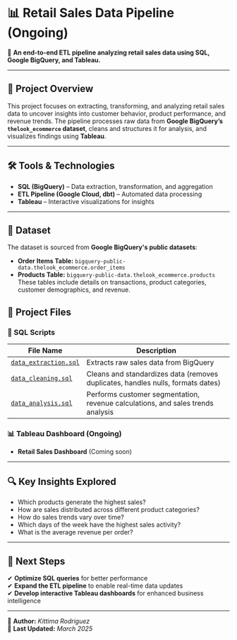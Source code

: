 # 📊 Retail Sales Data Pipeline (Ongoing)

🚀 **An end-to-end ETL pipeline analyzing retail sales data using SQL, Google BigQuery, and Tableau.**

---

## 📌 Project Overview
This project focuses on extracting, transforming, and analyzing retail sales data to uncover insights into customer behavior, product performance, and revenue trends. The pipeline processes raw data from **Google BigQuery’s `thelook_ecommerce` dataset**, cleans and structures it for analysis, and visualizes findings using **Tableau**.

---

## 🛠️ Tools & Technologies
- **SQL (BigQuery)** – Data extraction, transformation, and aggregation
- **ETL Pipeline (Google Cloud, dbt)** – Automated data processing
- **Tableau** – Interactive visualizations for insights

---

## 📂 Dataset
The dataset is sourced from **Google BigQuery's public datasets**:
- **Order Items Table:** `bigquery-public-data.thelook_ecommerce.order_items`
- **Products Table:** `bigquery-public-data.thelook_ecommerce.products`
These tables include details on transactions, product categories, customer demographics, and revenue. 

## 📂 Project Files
### **🔹 SQL Scripts**
| File Name | Description |
|-----------|-------------|
| [`data_extraction.sql`](https://github.com/KittimaRodriguez/CaseStudy/blob/main/retail-sales-pipeline/%20sql_queries/data_extraction.sql)| Extracts raw sales data from BigQuery |
| [`data_cleaning.sql`](https://github.com/KittimaRodriguez/CaseStudy/blob/main/retail-sales-pipeline/%20sql_queries/data_cleaning.sql) | Cleans and standardizes data (removes duplicates, handles nulls, formats dates) |
|[`data_analysis.sql`](https://github.com/KittimaRodriguez/CaseStudy/blob/main/retail-sales-pipeline/%20sql_queries/data_analysis.sql)  | Performs customer segmentation, revenue calculations, and sales trends analysis |

### **📊 Tableau Dashboard (Ongoing)**
- **Retail Sales Dashboard** (Coming soon)

---

## 🔍 Key Insights Explored  
- Which products generate the highest sales?
- How are sales distributed across different product categories? 
- How do sales trends vary over time?
- Which days of the week have the highest sales activity?
- What is the average revenue per order?
---

## 🚀 Next Steps
✔ **Optimize SQL queries** for better performance  
✔ **Expand the ETL pipeline** to enable real-time data updates  
✔ **Develop interactive Tableau dashboards** for enhanced business intelligence

---

📌 **Author:** *Kittima Rodriguez*  
📅 **Last Updated:** *March 2025*



